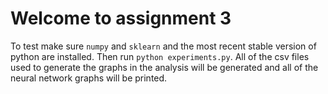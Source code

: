 # Welcome to assignment 3

To test make sure `numpy` and `sklearn` and the most recent stable version of python are installed. Then run `python experiments.py`. All of the csv files used to generate the graphs in the analysis will be generated and all of the neural network graphs will be printed.
